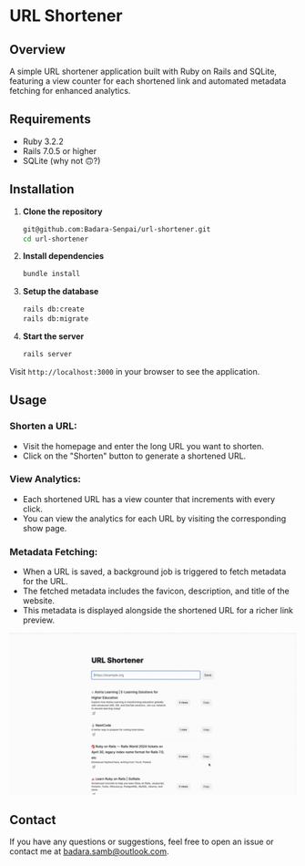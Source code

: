 # URL Shortener

## Overview

A simple URL shortener application built with Ruby on Rails and SQLite, featuring a view counter for each shortened link and automated metadata fetching for enhanced analytics.

## Requirements

- Ruby 3.2.2
- Rails 7.0.5 or higher
- SQLite (why not 🙃?)

## Installation

1. **Clone the repository**

    ```bash
    git@github.com:Badara-Senpai/url-shortener.git
    cd url-shortener
    ```

2. **Install dependencies**

    ```bash
    bundle install
    ```

3. **Setup the database**

    ```bash
    rails db:create
    rails db:migrate
    ```

4. **Start the server**

    ```bash
    rails server
    ```

Visit `http://localhost:3000` in your browser to see the application.

## Usage

### Shorten a URL:
- Visit the homepage and enter the long URL you want to shorten.
- Click on the "Shorten" button to generate a shortened URL.

### View Analytics:
- Each shortened URL has a view counter that increments with every click.
- You can view the analytics for each URL by visiting the corresponding show page.

### Metadata Fetching:
- When a URL is saved, a background job is triggered to fetch metadata for the URL.
- The fetched metadata includes the favicon, description, and title of the website.
- This metadata is displayed alongside the shortened URL for a richer link preview.


![Description of image](app/assets/images/demo.gif)

## Contact

If you have any questions or suggestions, feel free to open an issue or contact me at badara.samb@outlook.com.
